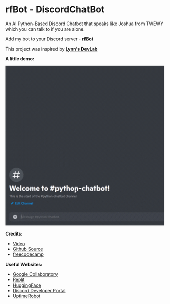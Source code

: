 <h1>rfBot - DiscordChatBot</h1>

An AI Python-Based Discord Chatbot that speaks like Joshua from TWEWY which you can talk to if you are alone. 

Add my bot to your Discord server - <b>[rfBot](https://discord.com/api/oauth2/authorize?client_id=890168520883699722&amp;permissions=2048&amp;scope=bot)</b>

This project was inspired by <b>[Lynn's DevLab](https://www.youtube.com/channel/UCZ2MeG5jTIqgzEMiByrIzsw)</b>

<b>A little demo:</b>

<img src="demo.gif" width="500px" height="500px"/>

<b>Credits:</b> 
- [Video](https://youtu.be/UjDpW_SOrlw)
- [Github Source](https://github.com/RuolinZheng08/twewy-discord-chatbot)
- [freecodecamp](https://www.freecodecamp.org/news/create-a-discord-bot-with-python/)

<b>Useful Websites:</b>
- [Google Collaboratory](https://research.google.com/colaboratory/)
- [Replit](https://replit.com/)
- [HuggingFace](https://huggingface.co/)
- [Discord Developer Portal](https://discord.com/developers/docs)
- [UptimeRobot](https://uptimerobot.com/)
